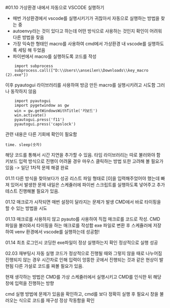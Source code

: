#01.10
가상환경 내에서 자동으로 VSCODE 실행하기

- 매번 가상환경에서 vscode를 실행시키기가 귀찮아서 자동으로 실행하는 방법을 찾는 중
- autoenvy라는 것이 있다고 하는데 어떤 방식으로 사용하는 것인지 확인이 어려워 다른 방법을 찾음
- 가장 익숙한 형태인 macro를 사용하여 cmd에서 가상환경 내 vscode를 실행하도록 세팅 해 두었음
- 파이썬에서 macro를 실행하도록 코드를 작성

```
    import subprocess
    subprocess.call(["D:\\Users\\anseilen\\Downloads\\key_macro (2).exe"])
```

이후 pyautogui 라이브러리를 사용하여 방금 만든 macro를 실행시키려고 시도함
그러나 동작하지 않음

```
    import pyautogui
    import pygetwindow as gw 
    win = gw.getWindowsWithTitle('키보드') 
    win.activate()
    pyautogui.press('f11')
    pyautogui.press('capslock')
```

관련 내용은 다른 기회에 확인이 필요함

```
time. sleep(숫자)
```
해당 코드를 통해서 시간 지연을 추가할 수 있음. 타임 라이브러리는 따로 불러와야 함
키보드 입력 방식으로 진행이 어려울 경우 마우스 클릭하는 방법 또한 고려해 볼 필요가 있음 -> 일단 1차적 문제 해결 완료

01.11
다른 방식을 찾아보다가 성공
리스트 파일 형태로 [0]을 입력해주었어야 했는데 빠져 있어서 발생한 문제
내일은 스케쥴러에 파이썬 스크립트를 실행하도록 넣어주고 추가 테스트 진행해볼 필요가 있음.


01.12
매크로가 시작되면 매번 설정이 달라지는 문제가 발생
CMD에서 바로 타이핑을 할 수 있는 방법을 시도

01.13
매크로를 사용하지 않고 pyauto를 사용하여 직접 매크로를 코드로 작성.
CMD 파일을 불러와서 타이핑을 하는 매크로를 작성함
exe 파일로 변환 후 스케쥴러에 저장하여 venv 환경에서 vscode를 실행하는데 성공함!

01.14
최초 로그인시 코딩한 exe파일이 정상 실행하는지 확인
정상적으로 실행 성공


02.03
재부팅시 자동 실행 코드가 정상적으로 진행될 때와 그렇지 않을 때로 나누어짐
진행되지 않는 경우 시간차로 인해 입력이 엉뚱한 곳에서 진행되는 것과 같은 현상이 발현됨
다른 가설로 코드를 짜볼 필요가 있음.

현재 생각하는 방법은 CMD를 가상 스케쥴러에서 실행시키고 CMD를 인식한 뒤 해당 창에 입력을 진행하는 방향

cmd 실행 방법에 문제가 있음을 확인하고, cmd를 보다 정확히 실행 후 필요시 창을 불러오는 식으로 코드를 재구성
정상 작동함을 확인